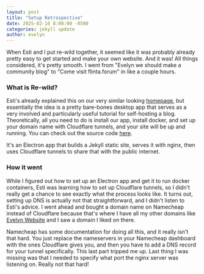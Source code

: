 ```yaml
---
layout: post
title: "Setup Retrospective"
date: 2025-02-16 8:00:00 -0500
categories: jekyll update
author: evelyn
---
```


When Esti and I put re-wild together, it seemed like it was probably already pretty easy to get started and make your own website. And it was! All things considered, it's pretty smooth. I went from "Evelyn we should make a community blog" to "Come visit flinta.forum" in like a couple hours.

### **What is Re-wild?**

Esti's already explained this on our very similar looking [homepage](https://re-wild.ing/), but essentially the idea is a pretty bare-bones desktop app that serves as a very involved and particularly useful tutorial for self-hosting a blog. Theoretically, all you need to do is install our app, install docker, and set up your domain name with Cloudflare tunnels, and your site will be up and running. You can check out the source code [here](https://github.com/the-crab-bucket/rewild).

It's an Electron app that builds a Jekyll static site, serves it with nginx, then uses Cloudflare tunnels to share that with the public internet.

### **How it went**

While I figured out how to set up an Electron app and get it to run docker containers, Esti was learning how to set up Cloudflare tunnels, so I didn't really get a chance to see exactly what the process looks like. It turns out, setting up DNS is actually not that straightforward, and I didn't listen to Esti's advice. I went ahead and bought a domain name on Namecheap instead of Cloudflare because that's where I have all my other domains like [Evelyn Website](https://evelynwebsite.com/) and I saw a domain I liked on there.

Namecheap has some documentation for doing all this, and it really isn't that hard. You just replace the nameservers in your Namecheap dashboard with the ones Cloudflare gives you, and then you have to add a DNS record for your tunnel specifically. This last part tripped me up. Last thing I was missing was that I needed to specify what port the nginx server was listening on. Really not that hard!
